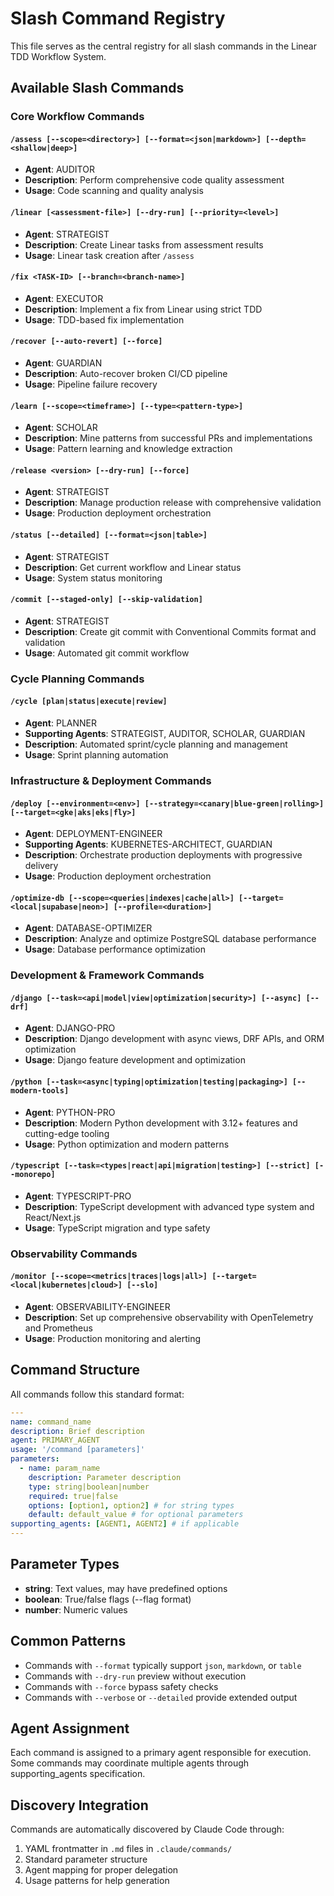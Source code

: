 # Slash Command Registry

This file serves as the central registry for all slash commands in the Linear TDD Workflow System.

## Available Slash Commands

### Core Workflow Commands

#### `/assess [--scope=<directory>] [--format=<json|markdown>] [--depth=<shallow|deep>]`

- **Agent**: AUDITOR
- **Description**: Perform comprehensive code quality assessment
- **Usage**: Code scanning and quality analysis

#### `/linear [<assessment-file>] [--dry-run] [--priority=<level>]`

- **Agent**: STRATEGIST
- **Description**: Create Linear tasks from assessment results
- **Usage**: Linear task creation after `/assess`

#### `/fix <TASK-ID> [--branch=<branch-name>]`

- **Agent**: EXECUTOR
- **Description**: Implement a fix from Linear using strict TDD
- **Usage**: TDD-based fix implementation

#### `/recover [--auto-revert] [--force]`

- **Agent**: GUARDIAN
- **Description**: Auto-recover broken CI/CD pipeline
- **Usage**: Pipeline failure recovery

#### `/learn [--scope=<timeframe>] [--type=<pattern-type>]`

- **Agent**: SCHOLAR
- **Description**: Mine patterns from successful PRs and implementations
- **Usage**: Pattern learning and knowledge extraction

#### `/release <version> [--dry-run] [--force]`

- **Agent**: STRATEGIST
- **Description**: Manage production release with comprehensive validation
- **Usage**: Production deployment orchestration

#### `/status [--detailed] [--format=<json|table>]`

- **Agent**: STRATEGIST
- **Description**: Get current workflow and Linear status
- **Usage**: System status monitoring

#### `/commit [--staged-only] [--skip-validation]`

- **Agent**: STRATEGIST
- **Description**: Create git commit with Conventional Commits format and validation
- **Usage**: Automated git commit workflow

### Cycle Planning Commands

#### `/cycle [plan|status|execute|review]`

- **Agent**: PLANNER
- **Supporting Agents**: STRATEGIST, AUDITOR, SCHOLAR, GUARDIAN
- **Description**: Automated sprint/cycle planning and management
- **Usage**: Sprint planning automation

### Infrastructure & Deployment Commands

#### `/deploy [--environment=<env>] [--strategy=<canary|blue-green|rolling>] [--target=<gke|aks|eks|fly>]`

- **Agent**: DEPLOYMENT-ENGINEER
- **Supporting Agents**: KUBERNETES-ARCHITECT, GUARDIAN
- **Description**: Orchestrate production deployments with progressive delivery
- **Usage**: Production deployment orchestration

#### `/optimize-db [--scope=<queries|indexes|cache|all>] [--target=<local|supabase|neon>] [--profile=<duration>]`

- **Agent**: DATABASE-OPTIMIZER
- **Description**: Analyze and optimize PostgreSQL database performance
- **Usage**: Database performance optimization

### Development & Framework Commands

#### `/django [--task=<api|model|view|optimization|security>] [--async] [--drf]`

- **Agent**: DJANGO-PRO
- **Description**: Django development with async views, DRF APIs, and ORM optimization
- **Usage**: Django feature development and optimization

#### `/python [--task=<async|typing|optimization|testing|packaging>] [--modern-tools]`

- **Agent**: PYTHON-PRO
- **Description**: Modern Python development with 3.12+ features and cutting-edge tooling
- **Usage**: Python optimization and modern patterns

#### `/typescript [--task=<types|react|api|migration|testing>] [--strict] [--monorepo]`

- **Agent**: TYPESCRIPT-PRO
- **Description**: TypeScript development with advanced type system and React/Next.js
- **Usage**: TypeScript migration and type safety

### Observability Commands

#### `/monitor [--scope=<metrics|traces|logs|all>] [--target=<local|kubernetes|cloud>] [--slo]`

- **Agent**: OBSERVABILITY-ENGINEER
- **Description**: Set up comprehensive observability with OpenTelemetry and Prometheus
- **Usage**: Production monitoring and alerting

## Command Structure

All commands follow this standard format:

```yaml
---
name: command_name
description: Brief description
agent: PRIMARY_AGENT
usage: '/command [parameters]'
parameters:
  - name: param_name
    description: Parameter description
    type: string|boolean|number
    required: true|false
    options: [option1, option2] # for string types
    default: default_value # for optional parameters
supporting_agents: [AGENT1, AGENT2] # if applicable
---
```

## Parameter Types

- **string**: Text values, may have predefined options
- **boolean**: True/false flags (--flag format)
- **number**: Numeric values

## Common Patterns

- Commands with `--format` typically support `json`, `markdown`, or `table`
- Commands with `--dry-run` preview without execution
- Commands with `--force` bypass safety checks
- Commands with `--verbose` or `--detailed` provide extended output

## Agent Assignment

Each command is assigned to a primary agent responsible for execution. Some commands may coordinate multiple agents through supporting_agents specification.

## Discovery Integration

Commands are automatically discovered by Claude Code through:

1. YAML frontmatter in `.md` files in `.claude/commands/`
2. Standard parameter structure
3. Agent mapping for proper delegation
4. Usage patterns for help generation
